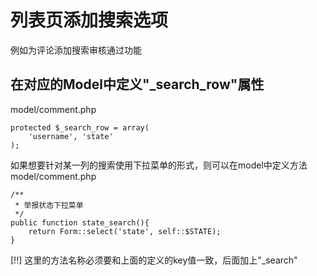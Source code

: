 # 列表页添加搜索选项

例如为评论添加搜索审核通过功能

## 在对应的Model中定义"_search_row"属性
model/comment.php
 
	protected $_search_row = array(
		'username', 'state'
	);
	
如果想要针对某一列的搜索使用下拉菜单的形式，则可以在model中定义方法
model/comment.php

	/**
	 * 举报状态下拉菜单
	 */
	public function state_search(){
		return Form::select('state', self::$STATE);
	}

[!!] 这里的方法名称必须要和上面的定义的key值一致，后面加上"_search"